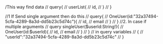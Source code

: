 /This way find data
// query{
//     userList{
//       id,
//     }
//   }

//1 If Send single argument then do this
// query{
//     OneUser(id:"32a37494-5cfa-4289-8a3d-dd5b23c5d74c"){
//       id,
//       email
//     }
//   }
  //2. In case if multiple arguments
//   query singleUser($userId:String!){
//     OneUser(id:$userId){
//       id,
//       email
//     }
//   }
// in query variables
// {
//     "userId":"32a37494-5cfa-4289-8a3d-dd5b23c5d74c"
//   }
